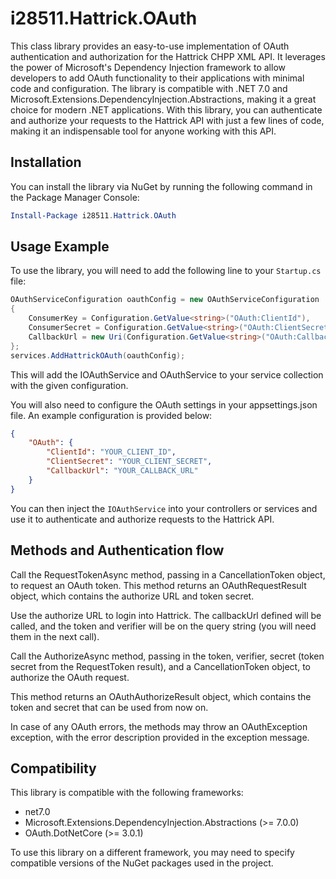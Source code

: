 # i28511.Hattrick.OAuth

This class library provides an easy-to-use implementation of OAuth authentication and authorization for the Hattrick CHPP XML API. It leverages the power of Microsoft's Dependency Injection framework to allow developers to add OAuth functionality to their applications with minimal code and configuration. The library is compatible with .NET 7.0 and Microsoft.Extensions.DependencyInjection.Abstractions, making it a great choice for modern .NET applications. With this library, you can authenticate and authorize your requests to the Hattrick API with just a few lines of code, making it an indispensable tool for anyone working with this API.

## Installation

You can install the library via NuGet by running the following command in the Package Manager Console:

```powershell
Install-Package i28511.Hattrick.OAuth
```

## Usage Example

To use the library, you will need to add the following line to your `Startup.cs` file:

```csharp
OAuthServiceConfiguration oauthConfig = new OAuthServiceConfiguration
{
    ConsumerKey = Configuration.GetValue<string>("OAuth:ClientId"),
    ConsumerSecret = Configuration.GetValue<string>("OAuth:ClientSecret"),
    CallbackUrl = new Uri(Configuration.GetValue<string>("OAuth:CallbackUrl"))
};
services.AddHattrickOAuth(oauthConfig);
```

This will add the IOAuthService and OAuthService to your service collection with the given configuration.

You will also need to configure the OAuth settings in your appsettings.json file. An example configuration is provided below:


```json
{
	"OAuth": {
		"ClientId": "YOUR_CLIENT_ID",
		"ClientSecret": "YOUR_CLIENT_SECRET",
		"CallbackUrl": "YOUR_CALLBACK_URL"
	}
}

```

You can then inject the `IOAuthService` into your controllers or services and use it to authenticate and authorize requests to the Hattrick API.

## Methods and Authentication flow

Call the RequestTokenAsync method, passing in a CancellationToken object, to request an OAuth token. 
This method returns an OAuthRequestResult object, which contains the authorize URL and token secret.

Use the authorize URL to login into Hattrick. The callbackUrl defined will be called, and the token and verifier will be on the query string (you will need them in the next call).

Call the AuthorizeAsync method, passing in the token, verifier, secret (token secret from the RequestToken result), and a CancellationToken object, to authorize the OAuth request. 

This method returns an OAuthAuthorizeResult object, which contains the token and secret that can be used from now on.

In case of any OAuth errors, the methods may throw an OAuthException exception, with the error description provided in the exception message.


## Compatibility

This library is compatible with the following frameworks:
- net7.0
- Microsoft.Extensions.DependencyInjection.Abstractions (>= 7.0.0)
- OAuth.DotNetCore (>= 3.0.1)

To use this library on a different framework, you may need to specify compatible versions of the NuGet packages used in the project.